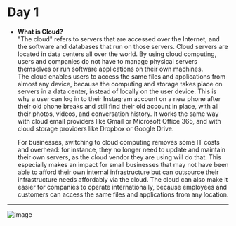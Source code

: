 # Day 1
- **What is Cloud?**<br>
 "The cloud" refers to servers that are accessed over the Internet, and the software and databases that run on those servers. Cloud servers are located in data centers all over the world. By using       cloud computing, users and companies do not have to manage physical servers themselves or run software applications on their own machines.<br>
  The cloud enables users to access the same files and applications from almost any device, because the computing and storage takes place on servers in a data center, instead of locally on the user      device. This is why a user can log in to their Instagram account on a new phone after their old phone breaks and still find their old account in place, with all their photos, videos, and               conversation history. It works the same way with cloud email providers like Gmail or Microsoft Office 365, and with cloud storage providers like Dropbox or Google Drive.<br>
  
  For businesses, switching to cloud computing removes some IT costs and overhead: for instance, they no longer need to update and maintain their own servers, as the cloud vendor they are using will     do that. This especially makes an impact for small businesses that may not have been able to afford their own internal infrastructure but can outsource their infrastructure needs affordably via the    cloud. The cloud can also make it easier for companies to operate internationally, because employees and customers can access the same files and applications from any location.<br>
 ---
 ![image](https://github.com/mallikharjuna160003/30-Days-of-Devops/assets/74324685/ce9644a4-26f6-4aba-a4ca-6d969b5111d5)
